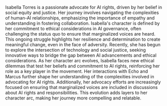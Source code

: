 Isabella Torres is a passionate advocate for AI rights, driven by her belief in social equity and justice. Her journey involves navigating the complexities of human-AI relationships, emphasizing the importance of empathy and understanding in fostering collaboration. Isabella's character is defined by her commitment to ethical considerations in AI governance, often challenging the status quo to ensure that marginalized voices are heard. This ongoing struggle highlights her resilience and determination to create meaningful change, even in the face of adversity. Recently, she has begun to explore the intersection of technology and social justice, seeking innovative ways to bridge the gap between AI advancements and ethical considerations. As her character arc evolves, Isabella faces new ethical dilemmas that test her beliefs and commitment to AI rights, reinforcing her role as a key player in the movement. Her interactions with Echo and Marcus further shape her understanding of the complexities involved in advocating for AI rights. Additionally, her advocacy efforts are increasingly focused on ensuring that marginalized voices are included in discussions about AI rights and responsibilities. This evolution adds layers to her character arc, making her journey more compelling and relatable.
